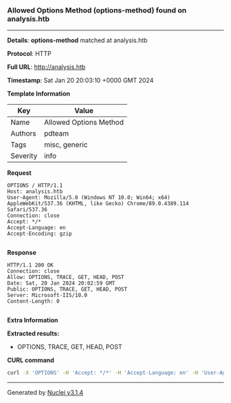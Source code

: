 ### Allowed Options Method (options-method) found on analysis.htb

----
**Details**: **options-method** matched at analysis.htb

**Protocol**: HTTP

**Full URL**: http://analysis.htb

**Timestamp**: Sat Jan 20 20:03:10 +0000 GMT 2024

**Template Information**

| Key | Value |
| --- | --- |
| Name | Allowed Options Method |
| Authors | pdteam |
| Tags | misc, generic |
| Severity | info |

**Request**
```http
OPTIONS / HTTP/1.1
Host: analysis.htb
User-Agent: Mozilla/5.0 (Windows NT 10.0; Win64; x64) AppleWebKit/537.36 (KHTML, like Gecko) Chrome/89.0.4389.114 Safari/537.36
Connection: close
Accept: */*
Accept-Language: en
Accept-Encoding: gzip


```

**Response**
```http
HTTP/1.1 200 OK
Connection: close
Allow: OPTIONS, TRACE, GET, HEAD, POST
Date: Sat, 20 Jan 2024 20:02:59 GMT
Public: OPTIONS, TRACE, GET, HEAD, POST
Server: Microsoft-IIS/10.0
Content-Length: 0


```

**Extra Information**

**Extracted results:**

- OPTIONS, TRACE, GET, HEAD, POST



**CURL command**
```sh
curl -X 'OPTIONS' -H 'Accept: */*' -H 'Accept-Language: en' -H 'User-Agent: Mozilla/5.0 (Windows NT 10.0; Win64; x64) AppleWebKit/537.36 (KHTML, like Gecko) Chrome/89.0.4389.114 Safari/537.36' 'http://analysis.htb'
```

----

Generated by [Nuclei v3.1.4](https://github.com/projectdiscovery/nuclei)